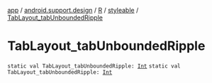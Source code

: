 [app](../../../index.md) / [android.support.design](../../index.md) / [R](../index.md) / [styleable](index.md) / [TabLayout_tabUnboundedRipple](./-tab-layout_tab-unbounded-ripple.md)

# TabLayout_tabUnboundedRipple

`static val TabLayout_tabUnboundedRipple: `[`Int`](https://kotlinlang.org/api/latest/jvm/stdlib/kotlin/-int/index.html)
`static val TabLayout_tabUnboundedRipple: `[`Int`](https://kotlinlang.org/api/latest/jvm/stdlib/kotlin/-int/index.html)
